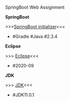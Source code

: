 SpringBoot Web Assignment

__SpringBoot__

\>\>\>[SpringBoot initializer](https://start.spring.io/)<<<
- #Gradle #Java #2.3.4

__Eclipse__

\>\>\> [Eclipse](eclipse.org/downloads/download.php?file=/technology/epp/downloads/release/2020-09/R/eclipse-java-2020-09-R-win32-x86_64.zip)<<<
- #2020-09

__JDK__

\>\>\> [JDK](https://www.oracle.com/java/technologies/javase-jdk11-downloads.html)<<<
- #JDK11.0.1